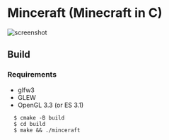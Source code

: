 # Minceraft (Minecraft in C)

![screenshot](https://github.com/user-attachments/assets/409eaece-0511-411f-8539-4b9e81ed685f)

## Build
### Requirements
* glfw3
* GLEW
* OpenGL 3.3 (or ES 3.1)

```
  $ cmake -B build
  $ cd build
  $ make && ./minceraft
```
